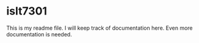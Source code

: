 # islt7301

This is my readme file. I will keep track of documentation here. 
Even more documentation is needed. 
